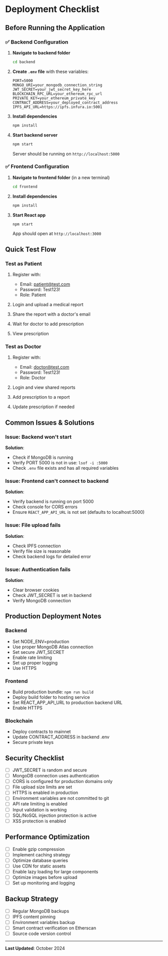 # Deployment Checklist

## Before Running the Application

### ✅ Backend Configuration

1. **Navigate to backend folder**
   ```bash
   cd backend
   ```

2. **Create `.env` file** with these variables:
   ```env
   PORT=5000
   MONGO_URI=your_mongodb_connection_string
   JWT_SECRET=your_jwt_secret_key_here
   BLOCKCHAIN_RPC_URL=your_ethereum_rpc_url
   PRIVATE_KEY=your_ethereum_private_key
   CONTRACT_ADDRESS=your_deployed_contract_address
   IPFS_API_URL=https://ipfs.infura.io:5001
   ```

3. **Install dependencies**
   ```bash
   npm install
   ```

4. **Start backend server**
   ```bash
   npm start
   ```
   Server should be running on `http://localhost:5000`

### ✅ Frontend Configuration

1. **Navigate to frontend folder** (in a new terminal)
   ```bash
   cd frontend
   ```

2. **Install dependencies**
   ```bash
   npm install
   ```

3. **Start React app**
   ```bash
   npm start
   ```
   App should open at `http://localhost:3000`

## Quick Test Flow

### Test as Patient

1. Register with:
   - Email: patient@test.com
   - Password: Test123!
   - Role: Patient

2. Login and upload a medical report
3. Share the report with a doctor's email
4. Wait for doctor to add prescription
5. View prescription

### Test as Doctor

1. Register with:
   - Email: doctor@test.com
   - Password: Test123!
   - Role: Doctor

2. Login and view shared reports
3. Add prescription to a report
4. Update prescription if needed

## Common Issues & Solutions

### Issue: Backend won't start
**Solution**:
- Check if MongoDB is running
- Verify PORT 5000 is not in use: `lsof -i :5000`
- Check `.env` file exists and has all required variables

### Issue: Frontend can't connect to backend
**Solution**:
- Verify backend is running on port 5000
- Check console for CORS errors
- Ensure `REACT_APP_API_URL` is not set (defaults to localhost:5000)

### Issue: File upload fails
**Solution**:
- Check IPFS connection
- Verify file size is reasonable
- Check backend logs for detailed error

### Issue: Authentication fails
**Solution**:
- Clear browser cookies
- Check JWT_SECRET is set in backend
- Verify MongoDB connection

## Production Deployment Notes

### Backend
- Set NODE_ENV=production
- Use proper MongoDB Atlas connection
- Set secure JWT_SECRET
- Enable rate limiting
- Set up proper logging
- Use HTTPS

### Frontend
- Build production bundle: `npm run build`
- Deploy build folder to hosting service
- Set REACT_APP_API_URL to production backend URL
- Enable HTTPS

### Blockchain
- Deploy contracts to mainnet
- Update CONTRACT_ADDRESS in backend .env
- Secure private keys

## Security Checklist

- [ ] JWT_SECRET is random and secure
- [ ] MongoDB connection uses authentication
- [ ] CORS is configured for production domains only
- [ ] File upload size limits are set
- [ ] HTTPS is enabled in production
- [ ] Environment variables are not committed to git
- [ ] API rate limiting is enabled
- [ ] Input validation is working
- [ ] SQL/NoSQL injection protection is active
- [ ] XSS protection is enabled

## Performance Optimization

- [ ] Enable gzip compression
- [ ] Implement caching strategy
- [ ] Optimize database queries
- [ ] Use CDN for static assets
- [ ] Enable lazy loading for large components
- [ ] Optimize images before upload
- [ ] Set up monitoring and logging

## Backup Strategy

- [ ] Regular MongoDB backups
- [ ] IPFS content pinning
- [ ] Environment variables backup
- [ ] Smart contract verification on Etherscan
- [ ] Source code version control

---

**Last Updated**: October 2024
